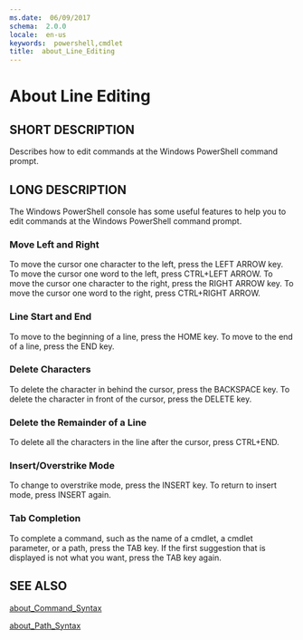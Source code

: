 ```yaml
---
ms.date:  06/09/2017
schema:  2.0.0
locale:  en-us
keywords:  powershell,cmdlet
title:  about_Line_Editing
---
```


# About Line Editing

## SHORT DESCRIPTION

Describes how to edit commands at the Windows PowerShell command prompt.

## LONG DESCRIPTION

The Windows PowerShell console has some useful features to help
you to edit commands at the Windows PowerShell command prompt.

### Move Left and Right

To move the cursor one character to the left, press the LEFT ARROW
key. To move the cursor one word to the left, press CTRL+LEFT ARROW.
To move the cursor one character to the right, press the RIGHT ARROW
key. To move the cursor one word to the right, press CTRL+RIGHT ARROW.

### Line Start and End

To move to the beginning of a line, press the HOME key. To move to the
end of a line, press the END key.

### Delete Characters

To delete the character in behind the cursor, press the BACKSPACE key.
To delete the character in front of the cursor, press the DELETE key.

### Delete the Remainder of a Line

To delete all the characters in the line after the cursor, press CTRL+END.

### Insert/Overstrike Mode

To change to overstrike mode, press the INSERT key. To return to insert
mode, press INSERT again.

### Tab Completion

To complete a command, such as the name of a cmdlet, a cmdlet
parameter, or a path, press the TAB key. If the first suggestion that
is displayed is not what you want, press the TAB key again.

## SEE ALSO

[about_Command_Syntax](about_Command_Syntax.md)

[about_Path_Syntax](about_Path_Syntax.md)